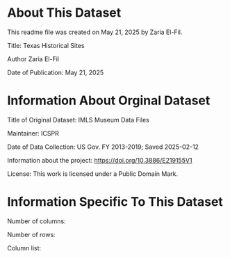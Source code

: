 # About This Dataset
This readme file was created on May 21, 2025 by Zaria El-Fil.

Title: Texas Historical Sites

Author Zaria El-Fil

Date of Publication: May 21, 2025

# Information About Orginal Dataset
Title of Original Dataset: IMLS Museum Data Files

Maintainer: ICSPR

Date of Data Collection: US Gov. FY 2013-2019; Saved 2025-02-12

Information about the project: https://doi.org/10.3886/E219155V1

License: This work is licensed under a Public Domain Mark.

# Information Specific To This Dataset
Number of columns:

Number of rows:

Column list: 